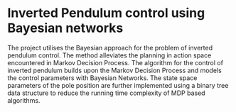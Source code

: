 # Inverted Pendulum control using Bayesian networks

The project utilises the Bayesian approach for the problem of inverted pendulum control. The method alleviates the planning in action space encountered in Markov Decision Process. The algorithm for the control of inverted pendulum builds upon the Markov Decision Process and models the control parameters with Bayesian Networks. The state space parameters of the pole position are further implemented using a binary tree data structure to reduce the running time complexity of MDP based algorithms.
